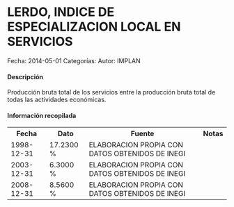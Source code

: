 LERDO, INDICE DE ESPECIALIZACION LOCAL EN SERVICIOS
=====

Fecha: 2014-05-01
Categorías: 
Autor: IMPLAN

#### Descripción

Producción bruta total de los servicios entre la producción bruta total de todas las actividades económicas.

#### Información recopilada

<table class="table table-hover table-bordered">
  <tr><th>Fecha</th><th>Dato</th><th>Fuente</th><th>Notas</th></tr>
  <tr><td>1998-12-31</td><td>17.2300 %</td><td>ELABORACION PROPIA CON DATOS OBTENIDOS DE INEGI</td><td></td></tr>
  <tr><td>2003-12-31</td><td>6.3000 %</td><td>ELABORACION PROPIA CON DATOS OBTENIDOS DE INEGI</td><td></td></tr>
  <tr><td>2008-12-31</td><td>8.5600 %</td><td>ELABORACION PROPIA CON DATOS OBTENIDOS DE INEGI</td><td></td></tr>
</table>
